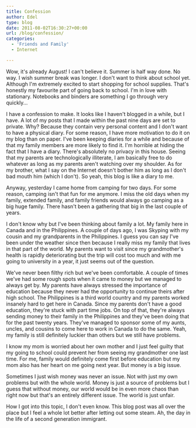 ```yaml
---
title: Confession
author: Edel
type: blog
date: 2011-08-02T16:30:27+00:00
url: /blog/confession/
categories:
  - 'Friends and Family'
  - Internet

---
```

Wow, it's already August! I can't believe it. Summer is half way done. No way. I wish summer break was longer. I don't want to think about school yet. Although I'm extremely excited to start shopping for school supplies. That's honestly my favourite part of going back to school. I'm in love with stationary. Notebooks and binders are something I go through very quickly...

I have a confession to make. It looks like I haven't blogged in a while, but I have. A lot of my posts that I made within the past nine days are set to private. Why? Because they contain very personal content and I don't want to have a physical diary. For some reason, I have more motivation to do it on my blog than on paper. I've been keeping diaries for a while and because of that my family members are more likely to find it. I'm horrible at hiding the fact that I have a diary. There's absolutely no privacy in this house. Seeing that my parents are technologically illiterate, I am basically free to do whatever as long as my parents aren't watching over my shoulder. As for my brother, what I say on the Internet doesn't bother him as long as I don't bad mouth him (which I don't). So yeah, this blog is like a diary to me.

Anyway, yesterday I came home from camping for two days. For some reason, camping isn't that fun for me anymore. I miss the old days when my family, extended family, and family friends would always go camping as a big huge family. There hasn't been a gathering that big in the last couple of years.

I don't know why but I've been thinking about family a lot. My family here in Canada and in the Philippines. A couple of days ago, I was Skyping with my cousin and my grandparents in the Philippines. I guess you can say I've been under the weather since then because I really miss my family that lives in that part of the world. My parents want to visit since my grandmother's health is rapidly deteriorating but the trip will cost too much and with me going to university in a year, it just seems out of the question.

We've never been filthy rich but we've been comfortable. A couple of times we've had some rough spots when it came to money but we managed to always get by. My parents have always stressed the importance of education because they never had the opportunity to continue theirs after high school. The Philippines is a third world country and my parents worked insanely hard to get here in Canada. Since my parents don't have a good education, they're stuck with part time jobs. On top of that, they're always sending money to their family in the Philippines and they've been doing that for the past twenty years. They've managed to sponsor some of my aunts, uncles, and cousins to come here to work in Canada to do the same. Yeah, my family is still definitely luckier than others but we still have problems.

I know my mom is worried about her own mother and I just feel guilty that my going to school could prevent her from seeing my grandmother one last time. For me, family would definitely come first before education but my mom also has her heart on me going next year. But money is a big issue.

Sometimes I just wish money was never an issue. Not with just my own problems but with the whole world. Money is just a source of problems but I guess that without money, our world would be in even more chaos than right now but that's an entirely different issue. The world is just unfair.

How I got into this topic, I don't even know. This blog post was all over the place but I feel a whole lot better after letting out some steam. Ah, the day in the life of a second generation immigrant.


